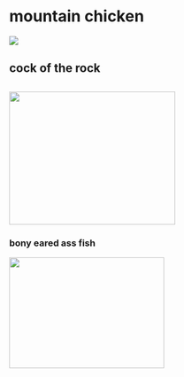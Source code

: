 
<h1>mountain chicken</h1>
<script>document.body.style.backgroundColor = "green";</script>
<body background="[](https://media.istockphoto.com/vectors/dark-pattern-with-exotic-leaves-vector-id1209729476?k=20&m=1209729476&s=612x612&w=0&h=DVtIrJQDEkKOuc5AeApuSUhYLkrkdOguLGxq0wEFpkU=)">
<img src = "https://encrypted-tbn0.gstatic.com/images?q=tbn:ANd9GcR5dwlwvmXt7sdH6plUFXiM1UZSjBONletnSLlqVauTkCEh-C6vcHYypme2E--zTx8e1b8:https://upload.wikimedia.org/wikipedia/commons/d/db/Leptodactylus_fallax_%25281%2529.jpg&usqp=CAU">
<h2>cock of the rock<h2>
<img src = "https://animals.sandiegozoo.org/sites/default/files/2019-08/cock-of-the-rock5.jpg" height = 240 width =300>
<h3>bony eared ass fish</h3>
<img src = "https://fishesofaustralia.net.au/images/image/AcanthonusArmatus2NOAA.jpg" height = 200 width = 280 >
